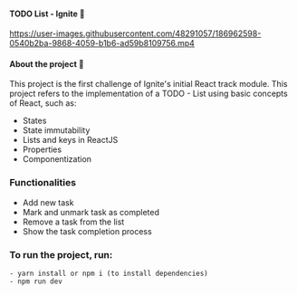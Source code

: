 #### TODO List - Ignite 📝


https://user-images.githubusercontent.com/48291057/186962598-0540b2ba-9868-4059-b1b6-ad59b8109756.mp4



#### About the project 🧐

This project is the first challenge of Ignite's initial React track module. This project refers to the implementation of a TODO - List using basic concepts of React, such as:
- States
- State immutability
- Lists and keys in ReactJS
- Properties
- Componentization


### Functionalities

- Add new task
- Mark and unmark task as completed
- Remove a task from the list
- Show the task completion process

### To run the project, run:
```
- yarn install or npm i (to install dependencies)
- npm run dev
```



